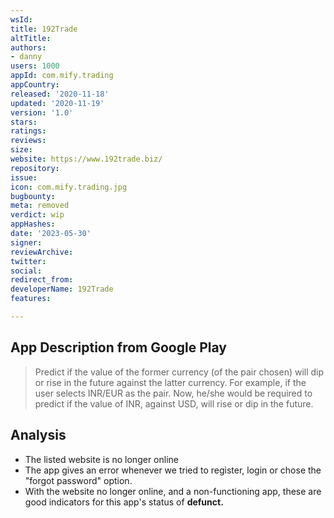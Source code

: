 ```yaml
---
wsId: 
title: 192Trade
altTitle: 
authors:
- danny
users: 1000
appId: com.mify.trading
appCountry: 
released: '2020-11-18'
updated: '2020-11-19'
version: '1.0'
stars: 
ratings: 
reviews: 
size: 
website: https://www.192trade.biz/
repository: 
issue: 
icon: com.mify.trading.jpg
bugbounty: 
meta: removed
verdict: wip
appHashes: 
date: '2023-05-30'
signer: 
reviewArchive: 
twitter: 
social: 
redirect_from: 
developerName: 192Trade
features: 

---
```


## App Description from Google Play 

> Predict if the value of the former currency (of the pair chosen) will dip or rise in the future against the latter currency. For example, if the user selects INR/EUR as the pair. Now, he/she would be required to predict if the value of INR, against USD, will rise or dip in the future.

## Analysis 

- The listed website is no longer online 
- The app gives an error whenever we tried to register, login or chose the "forgot password" option. 
- With the website no longer online, and a non-functioning app, these are good indicators for this app's status of **defunct.**